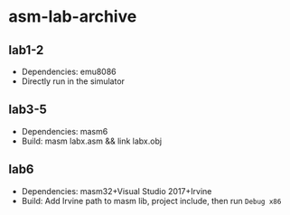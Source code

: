 # asm-lab-archive

## lab1-2

+   Dependencies: emu8086
+   Directly run in the simulator

## lab3-5

+   Dependencies: masm6
+   Build: masm labx.asm && link labx.obj

## lab6

+   Dependencies: masm32+Visual Studio 2017+Irvine
+   Build: Add Irvine path to masm lib, project include, then run `Debug x86`


